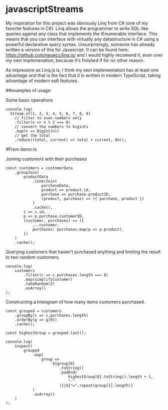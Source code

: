 # javascriptStreams
My inspiration for this project was obviously Linq from C# (one of my favorite features in C#).
Linq allows the programmer to write SQL-like queries against any class that implements the IEnumerable interface.
This means that you can interface with virtually any datastructure in C# using a powerful declarative query syntax.
Unsurprisingly, someone has already written a version of this for Javascript.
It can be found here: https://github.com/neuecc/linq.js/ and I would highly recomend it, even over my own implemenation, because it's finished if for no other reason.

As impressive as Linq.js is, I think my own implementation has at least one advantage and that is the fact that it is written in modern TypeScript, taking advantage of
modern es6 features.

##examples of usage:

Some basic operations
```
console.log(
  Stream.of(1, 2, 3, 4, 5, 6, 7, 8, 9)
    // filter to even numbers only
    .filter(n => n % 2 === 0)
    // convert the numbers to bigints
    .map(n => BigInt(n))
    // get the total
    .reduce((total, current) => total + current, 0n));
```

#From demo.ts

Joining customers with their purchases
```
const customers = customerData
	.groupJoin(
		productData
			.innerJoin(
				purchaseData,
				product => product.id,
				purchase => purchase.productID,
				(product, purchase) => ({ purchase, product })
			)
			.cache(),
		c => c.id,
		p => p.purchase.customerID,
		(customer, purchases) => ({
			...customer,
			purchases: purchases.map(p => p.product),
		})
	)
	.cache();
```

Querying customers that haven't purchased anything and limiting the result to two random customers.
```
console.log(
	customers
		.filter(c => c.purchases.length === 0)
		.map(simplifyCustomer)
		.takeRandom(2)
		.asArray()
);
```

Constructing a histogram of how many items customers purchased.
```
const grouped = customers
	.groupBy(c => c.purchases.length)
	.orderBy(g => g[0])
	.cache();

const highestGroup = grouped.last();

console.log(
	inspect(
		grouped
			.map(
				group =>
					`${group[0]
						.toString()
						.padEnd(
							highestGroup[0].toString().length + 1,
							"-"
						)}|${"=".repeat(group[1].length)}`
			)
			.asArray()
	)
);
```
